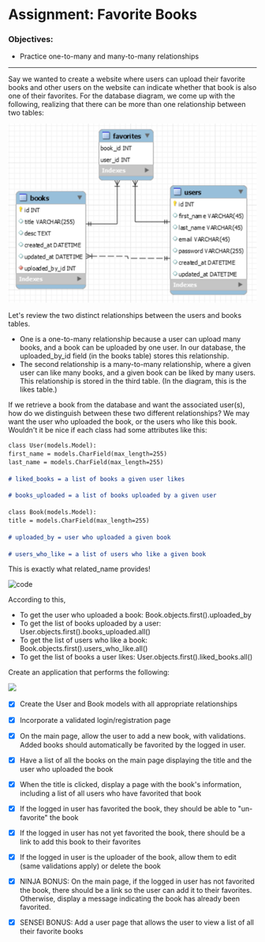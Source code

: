 # Assignment: Favorite Books

### Objectives:

- Practice one-to-many and many-to-many relationships
<hr>
Say we wanted to create a website where users can upload their favorite books and other users on the website can indicate whether that book is also one of their favorites. For the database diagram, we come up with the following, realizing that there can be more than one relationship between two tables:

![ERD](favorite_books_ERD.png)

Let's review the two distinct relationships between the users and books tables.

- One is a one-to-many relationship because a user can upload many books, and a book can be uploaded by one user. In our database, the uploaded_by_id field (in the books table) stores this relationship.
- The second relationship is a many-to-many relationship, where a given user can like many books, and a given book can be liked by many users. This relationship is stored in the third table. (In the diagram, this is the likes table.)

If we retrieve a book from the database and want the associated user(s), how do we distinguish between these two different relationships? We may want the user who uploaded the book, or the users who like this book. Wouldn't it be nice if each class had some attributes like this:

```md
class User(models.Model):
first_name = models.CharField(max_length=255)
last_name = models.CharField(max_length=255)

# liked_books = a list of books a given user likes

# books_uploaded = a list of books uploaded by a given user

class Book(models.Model):
title = models.CharField(max_length=255)

# uploaded_by = user who uploaded a given book

# users_who_like = a list of users who like a given book
````

This is exactly what related_name provides!

![code](related_nameMM.png)

According to this,

- To get the user who uploaded a book: Book.objects.first().uploaded_by
- To get the list of books uploaded by a user: User.objects.first().books_uploaded.all()
- To get the list of users who like a book: Book.objects.first().users_who_like.all()
- To get the list of books a user likes: User.objects.first().liked_books.all()

Create an application that performs the following:

![](<Favorite_Books_(Django).png>)

- [x] Create the User and Book models with all appropriate relationships

- [x] Incorporate a validated login/registration page

- [x] On the main page, allow the user to add a new book, with validations. Added books should automatically be favorited by the logged in user.

- [x] Have a list of all the books on the main page displaying the title and the user who uploaded the book

- [x] When the title is clicked, display a page with the book's information, including a list of all users who have favorited that book

- [x] If the logged in user has favorited the book, they should be able to "un-favorite" the book

- [x] If the logged in user has not yet favorited the book, there should be a link to add this book to their favorites

- [x] If the logged in user is the uploader of the book, allow them to edit (same validations apply) or delete the book

- [x] NINJA BONUS: On the main page, if the logged in user has not favorited the book, there should be a link so the user can add it to their favorites. Otherwise, display a message indicating the book has already been favorited.

- [x] SENSEI BONUS: Add a user page that allows the user to view a list of all their favorite books
